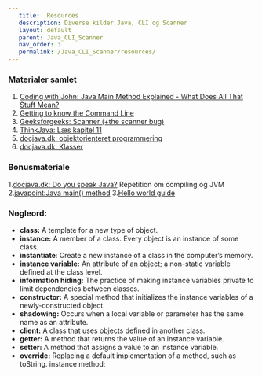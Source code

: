 ```yaml
---
   title:  Resources
   description: Diverse kilder Java, CLI og Scanner
   layout: default
   parent: Java_CLI_Scanner
   nav_order: 3
   permalink: /Java_CLI_Scanner/resources/
---
```


### Materialer samlet
1. [Coding with John: Java Main Method Explained - What Does All That Stuff Mean? ](https://youtube.com/watch?t=1&v=P-_Nzi_mCRo?si=4awCCOTDh_U2eCh0)
2. [Getting to know the Command Line](https://www.davidbaumgold.com/tutorials/command-line/)
3. [Geeksforgeeks: Scanner (+the scanner bug)](https://www.geeksforgeeks.org/scanner-class-in-java/)
4. [ThinkJava: Læs kapitel 11](https://greenteapress.com/thinkjava6/thinkjava.pdf)
6. [docjava.dk: objektorienteret programmering](http://www.docjava.dk/objektorienteret_programmering/oop.htm)
7. [docjava.dk: Klasser](http://www.docjava.dk/objektorienteret_programmering/klasser/klasser.htm)

### Bonusmateriale 
1.[docjava.dk: Do you speak Java?](http://www.docjava.dk/grundlaeggende_programmering/programmeringssprog/programmeringssprog.htm) Repetition om compiling og JVM
2.[javapoint:Java main() method](https://www.javatpoint.com/java-main-method)
3.[Hello world guide](https://efif.sharepoint.com/:b:/r/sites/cph/Lyngby/Shared%20Documents/4.%20Indhold%20%26%20Niveau/DAT/1.sem%20for%C3%A5r%202025/studerende/helloworldCLi.pdf?csf=1&web=1&e=p5ZRA3)

### Nøgleord:
- **class:** A template for a new type of object.
- **instance:** A member of a class. Every object is an instance of some class.
- **instantiate**: Create a new instance of a class in the computer’s memory.
- **instance variable:** An attribute of an object; a non-static variable defined at the class level.
- **information hiding:** The practice of making instance variables private to limit dependencies between classes.
- **constructor:** A special method that initializes the instance variables of a newly-constructed object.
- **shadowing:** Occurs when a local variable or parameter has the same name as an attribute.
- **client:** A class that uses objects defined in another class.
- **getter:** A method that returns the value of an instance variable.
- **setter:** A method that assigns a value to an instance variable.
- **override:** Replacing a default implementation of a method, such as toString. instance method:
